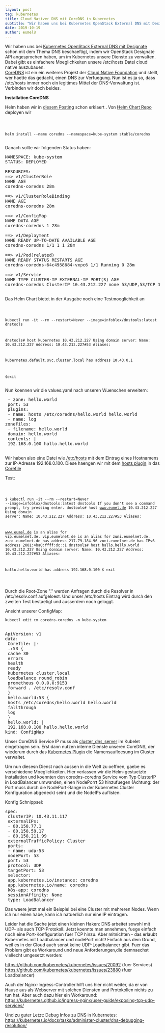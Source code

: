 ```yaml
---
layout: post
tag: kubernetes
title: Cloud Nativer DNS mit CoreDNS in Kubernetes
subtitle: "Wir haben uns bei Kubernetes OpenStack External DNS mit Designate schon mit dem Thema DNS beschaeftigt, indem wir OpenStack Designate API angesprochen haben, um im Kubernetes unsere Dienste zu verwalten. Dabei gibt es einfachere Moeglichkeiten unsere&hellip;"
date: 2019-10-19
author: eumel8
---
```


Wir haben uns bei <a href="https://blog.eumelnet.de/blogs/blog8.php/kubernetes-openstack-teil-1-external-dns-mit-designate">Kubernetes OpenStack External DNS mit Designate</a> schon mit dem Thema DNS beschaeftigt, indem wir OpenStack Designate API angesprochen haben, um im Kubernetes unsere Dienste zu verwalten.
Dabei gibt es einfachere Moeglichkeiten unsere /etc/hosts Datei cloud native auszubauen.
<br/>
<a href="https://coredns.io/">CoreDNS</a> ist ein ein weiteres Projekt der <a href="https://cncf.io/">Cloud Native Foundation</a> und stellt, wer haette das gedacht, einen DNS zur Verfuegung. Nun ist es ja so, dass /etc/hosts immer noch ein legitimes Mittel der DNS-Verwaltung ist. Verbinden wir doch beides.

<strong>Installation CoreDNS</strong>

Helm haben wir in <a href="https://blog.eumelnet.de/blogs/blog8.php/joomla-installation-mit-kubernetes-und-helm-1">diesem Posting</a> schon erklaert . Von <a href="https://github.com/helm/charts/">Helm Chart Repo</a> deployen wir

<!-- codeblock lang=shell line=1 --><pre class="codeblock"><code>
helm install --name coredns --namespace=kube-system stable/coredns
</code></pre><!-- /codeblock -->

Danach sollte wir folgenden Status haben:

<pre>
NAMESPACE: kube-system
STATUS: DEPLOYED

RESOURCES:
==> v1/ClusterRole
NAME AGE
coredns-coredns 28m

==> v1/ClusterRoleBinding
NAME AGE
coredns-coredns 28m

==> v1/ConfigMap
NAME DATA AGE
coredns-coredns 1 28m

==> v1/Deployment
NAME READY UP-TO-DATE AVAILABLE AGE
coredns-coredns 1/1 1 1 28m

==> v1/Pod(related)
NAME READY STATUS RESTARTS AGE
coredns-coredns-64c4958684-vxpc6 1/1 Running 0 28m

==> v1/Service
NAME TYPE CLUSTER-IP EXTERNAL-IP PORT(S) AGE
coredns-coredns ClusterIP 10.43.212.227 none 53/UDP,53/TCP 13s

</pre>

Das Helm Chart bietet in der Ausgabe noch eine Testmoeglichkeit an

<!-- codeblock lang=shell line=1 --><pre class="codeblock"><code>
kubectl run -it --rm --restart=Never --image=infoblox/dnstools:latest dnstools

dnstools# host kubernetes 10.43.212.227
Using domain server:
Name: 10.43.212.227
Address: 10.43.212.227#53
Aliases:

kubernetes.default.svc.cluster.local has address 10.43.0.1

$exit
</code></pre><!-- /codeblock -->

Nun koennen wir die values.yaml nach unseren Wuenschen erweitern:

<pre> - zone: hello.world
 port: 53
 plugins:
 - name: hosts /etc/coredns/hello.world hello.world
 - name: log
zoneFiles:
 - filename: hello.world
 domain: hello.world
 contents: |
 192.168.0.100 hallo.hello.world

</pre>

Wir haben also eine Datei wie <ins>/etc/hosts</ins> mit dem Eintrag eines Hostnamens zur IP-Adresse 192.168.0.100. Diese haengen wir mit dem <a href="https://coredns.io/plugins/hosts/">hosts plugin</a> in das <ins>Corefile</ins>

Test:

<!-- codeblock lang=shell line=1 --><pre class="codeblock"><code>

$ kubectl run -it --rm --restart=Never --image=infoblox/dnstools:latest dnstools
If you don't see a command prompt, try pressing enter.
dnstools# host www.eumel.de 10.43.212.227
Using domain server:
Name: 10.43.212.227
Address: 10.43.212.227#53
Aliases:

www.eumel.de is an alias for vip.eumelnet.de.
vip.eumelnet.de is an alias for zuni.eumelnet.de.
zuni.eumelnet.de has address 217.79.184.96
zuni.eumelnet.de has IPv6 address 2001:4ba0:ffff:dc::1
dnstools# host hallo.hello.world 10.43.212.227
Using domain server:
Name: 10.43.212.227
Address: 10.43.212.227#53
Aliases:

hallo.hello.world has address 192.168.0.100
$ exit

</code></pre><!-- /codeblock -->

Durch die Root-Zone "." werden Anfragen durch die Resolver in /etc/resolv.conf aufgeloest. Und unser /etc/hosts Eintrag wird durch den zweiten Test bestaetigt und ausserdem noch geloggt.

Ansicht unserer ConfigMap:

<code>kubectl edit cm coredns-coredns -n kube-system </code>

<pre> 
ApiVersion: v1
data:
 Corefile: |-
 .:53 {
 cache 30
 errors
 health
 ready
 kubernetes cluster.local
 loadbalance round_robin
 prometheus 0.0.0.0:9153
 forward . /etc/resolv.conf
 }
 hello.world:53 {
 hosts /etc/coredns/hello.world hello.world
 fallthrough
 log
 }
 hello.world: |
 192.168.0.100 hallo.hello.world
kind: ConfigMap
</pre>

Unser CoreDNS Service IP muss als <ins>cluster_dns_server</ins> im Kubelet eingetragen sein. Erst dann nutzen interne Dienste unseren CoreDNS, der wiederum durch das <a href="https://coredns.io/plugins/kubernetes/">Kubernetes Plugin</a> die Namensaufloesung im Cluster verwaltet.

Um nun diesesn Dienst nach aussen in die Welt zu oeffnen, gaebe es verschiedene Moeglichkeiten. Hier verlassen wir die Helm-gestuetzte Installation und koennten den coredns-coredns Service vom Typ ClusterIP in LoadBalancer umwanden, einen NodePorrt 53 hinzufuegen (Achtung: der Port muss durch die NodePort-Range in der Kubernetes Cluster Konfiguration abgedeckt sein) und die NodeIPs auflisten.

Konfig Schnippsel:

<pre>
spec:
 clusterIP: 10.43.11.117
 externalIPs:
 - 80.158.77.1
 - 80.158.58.17
 - 80.158.211.99
 externalTrafficPolicy: Cluster
 ports:
 - name: udp-53
 nodePort: 53
 port: 53
 protocol: UDP
 targetPort: 53
 selector:
 app.kubernetes.io/instance: coredns
 app.kubernetes.io/name: coredns
 k8s-app: coredns
 sessionAffinity: None
 type: LoadBalancer
</pre>

Das waere jetzt mal ein Beispiel bei eine Cluster mit mehreren Nodes. Wenn ich nur einen habe, kann ich natuerlich nur eine IP eintragen.

Leider hat die Sache jetzt einen kleinen Haken: DNS arbeitet sowohl mit UDP- als auch TCP-Protokoll. Jetzt koennte man annehmen, fuege einfach noch eine Port-Konfiguration fuer TCP hinzu. Aber mitnichten - das erlaubt Kubernetes mit Loadbalancer und nodePort nicht! Einfach aus dem Grund, weil es in der Cloud auch sonst keine UDP-Loadbalancer gibt. Fuer das Problem gibt es Workaround und neue Anforderungen,die demnaechst viellecht umgesetzt werden:

https://github.com/kubernetes/kubernetes/issues/20092 (fuer Services)
https://github.com/kubernetes/kubernetes/issues/23880 (fuer Loadbalancer)

Auch der Nginx-Ingress-Controller hilft uns hier nicht weiter, da er von Hause aus als Webserver mit solchen Diensten und Protokollen nichts zu tun hat. Aber auch dazu hier ein Workaround: https://kubernetes.github.io/ingress-nginx/user-guide/exposing-tcp-udp-services/

Und zu guter Letzt: Debug Infos zu DNS in Kubernetes:
https://kubernetes.io/docs/tasks/administer-cluster/dns-debugging-resolution/
